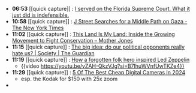 - **06:53** [[quick capture]] : [I served on the Florida Supreme Court. What it just did is indefensible.](https://slate.com/news-and-politics/2024/04/florida-supreme-court-abortion-ruling-indefensible.html "I served on the Florida Supreme Court. What it just did is indefensible.")
- **10:58** [[quick capture]] : [J Street Searches for a Middle Path on Gaza - The New York Times](https://www.nytimes.com/2024/04/08/us/j-street-lobby-israel-gaza.html "J Street Searches for a Middle Path on Gaza - The New York Times")
- **11:02** [[quick capture]] : [This Land Is My Land: Inside the Growing Movement to Fight Conservation – Mother Jones](https://www.motherjones.com/environment/2024/04/american-stewards-of-liberty-endangered-species-national-parks-byfield-summit/ "This Land Is My Land: Inside the Growing Movement to Fight Conservation – Mother Jones")
- **11:15** [[quick capture]] : [The big idea: do our political opponents really hate us? | Society | The Guardian](https://www.theguardian.com/books/2024/apr/08/the-big-idea-do-our-political-opponents-really-hate-us "The big idea: do our political opponents really hate us? | Society | The Guardian")
- **11:19** [[quick capture]] : [How a forgotten folk hero inspired Led Zeppelin](https://faroutmagazine.co.uk/forgotten-folk-hero-inspired-led-zeppelin/ "How a forgotten folk hero inspired Led Zeppelin")
	- {{video https://youtu.be/vZAH-QkzVJg?si=B7lhuWVnfUwTKZe4}}
- **11:29** [[quick capture]] : [5 Of The Best Cheap Digital Cameras In 2024](https://www.slashgear.com/1553254/best-cheap-digital-cameras/ "5 Of The Best Cheap Digital Cameras In 2024")
	- esp. the Kodak for $150 with 25x zoom
-